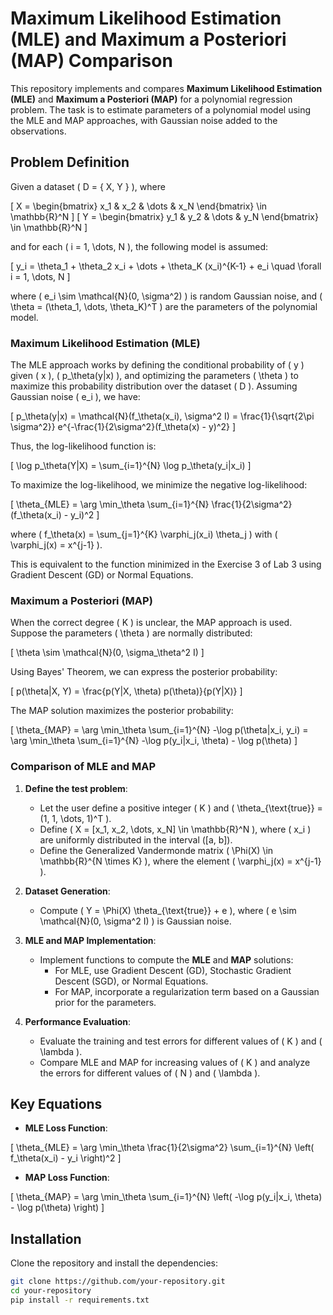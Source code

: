 # Maximum Likelihood Estimation (MLE) and Maximum a Posteriori (MAP) Comparison

This repository implements and compares **Maximum Likelihood Estimation (MLE)** and **Maximum a Posteriori (MAP)** for a polynomial regression problem. The task is to estimate parameters of a polynomial model using the MLE and MAP approaches, with Gaussian noise added to the observations.

## Problem Definition

Given a dataset \( D = \{ X, Y \} \), where

\[
X = \begin{bmatrix} x_1 & x_2 & \dots & x_N \end{bmatrix} \in \mathbb{R}^N
\]
\[
Y = \begin{bmatrix} y_1 & y_2 & \dots & y_N \end{bmatrix} \in \mathbb{R}^N
\]

and for each \( i = 1, \dots, N \), the following model is assumed:

\[
y_i = \theta_1 + \theta_2 x_i + \dots + \theta_K (x_i)^{K-1} + e_i \quad \forall i = 1, \dots, N
\]

where \( e_i \sim \mathcal{N}(0, \sigma^2) \) is random Gaussian noise, and \( \theta = (\theta_1, \dots, \theta_K)^T \) are the parameters of the polynomial model.

### Maximum Likelihood Estimation (MLE)

The MLE approach works by defining the conditional probability of \( y \) given \( x \), \( p_\theta(y|x) \), and optimizing the parameters \( \theta \) to maximize this probability distribution over the dataset \( D \). Assuming Gaussian noise \( e_i \), we have:

\[
p_\theta(y|x) = \mathcal{N}(f_\theta(x_i), \sigma^2 I) = \frac{1}{\sqrt{2\pi \sigma^2}} e^{-\frac{1}{2\sigma^2}(f_\theta(x) - y)^2}
\]

Thus, the log-likelihood function is:

\[
\log p_\theta(Y|X) = \sum_{i=1}^{N} \log p_\theta(y_i|x_i)
\]

To maximize the log-likelihood, we minimize the negative log-likelihood:

\[
\theta_{MLE} = \arg \min_\theta \sum_{i=1}^{N} \frac{1}{2\sigma^2} (f_\theta(x_i) - y_i)^2
\]

where \( f_\theta(x) = \sum_{j=1}^{K} \varphi_j(x_i) \theta_j \) with \( \varphi_j(x) = x^{j-1} \).

This is equivalent to the function minimized in the Exercise 3 of Lab 3 using Gradient Descent (GD) or Normal Equations.

### Maximum a Posteriori (MAP)

When the correct degree \( K \) is unclear, the MAP approach is used. Suppose the parameters \( \theta \) are normally distributed:

\[
\theta \sim \mathcal{N}(0, \sigma_\theta^2 I)
\]

Using Bayes' Theorem, we can express the posterior probability:

\[
p(\theta|X, Y) = \frac{p(Y|X, \theta) p(\theta)}{p(Y|X)}
\]

The MAP solution maximizes the posterior probability:

\[
\theta_{MAP} = \arg \min_\theta \sum_{i=1}^{N} -\log p(\theta|x_i, y_i) = \arg \min_\theta \sum_{i=1}^{N} -\log p(y_i|x_i, \theta) - \log p(\theta)
\]

### Comparison of MLE and MAP

1. **Define the test problem**:
   - Let the user define a positive integer \( K \) and \( \theta_{\text{true}} = (1, 1, \dots, 1)^T \).
   - Define \( X = [x_1, x_2, \dots, x_N] \in \mathbb{R}^N \), where \( x_i \) are uniformly distributed in the interval \([a, b]\).
   - Define the Generalized Vandermonde matrix \( \Phi(X) \in \mathbb{R}^{N \times K} \), where the element \( \varphi_j(x) = x^{j-1} \).

2. **Dataset Generation**:
   - Compute \( Y = \Phi(X) \theta_{\text{true}} + e \), where \( e \sim \mathcal{N}(0, \sigma^2 I) \) is Gaussian noise.

3. **MLE and MAP Implementation**:
   - Implement functions to compute the **MLE** and **MAP** solutions:
     - For MLE, use Gradient Descent (GD), Stochastic Gradient Descent (SGD), or Normal Equations.
     - For MAP, incorporate a regularization term based on a Gaussian prior for the parameters.

4. **Performance Evaluation**:
   - Evaluate the training and test errors for different values of \( K \) and \( \lambda \).
   - Compare MLE and MAP for increasing values of \( K \) and analyze the errors for different values of \( N \) and \( \lambda \).

## Key Equations

- **MLE Loss Function**:

\[
\theta_{MLE} = \arg \min_\theta \frac{1}{2\sigma^2} \sum_{i=1}^{N} \left( f_\theta(x_i) - y_i \right)^2
\]

- **MAP Loss Function**:

\[
\theta_{MAP} = \arg \min_\theta \sum_{i=1}^{N} \left( -\log p(y_i|x_i, \theta) - \log p(\theta) \right)
\]

## Installation

Clone the repository and install the dependencies:

```bash
git clone https://github.com/your-repository.git
cd your-repository
pip install -r requirements.txt
